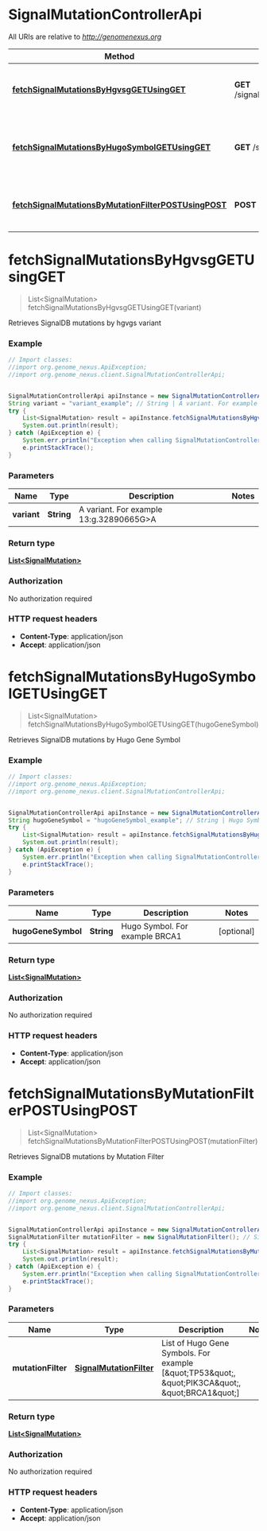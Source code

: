# SignalMutationControllerApi

All URIs are relative to *http://genomenexus.org*

Method | HTTP request | Description
------------- | ------------- | -------------
[**fetchSignalMutationsByHgvsgGETUsingGET**](SignalMutationControllerApi.md#fetchSignalMutationsByHgvsgGETUsingGET) | **GET** /signal/mutation/hgvs/{variant} | Retrieves SignalDB mutations by hgvgs variant
[**fetchSignalMutationsByHugoSymbolGETUsingGET**](SignalMutationControllerApi.md#fetchSignalMutationsByHugoSymbolGETUsingGET) | **GET** /signal/mutation | Retrieves SignalDB mutations by Hugo Gene Symbol
[**fetchSignalMutationsByMutationFilterPOSTUsingPOST**](SignalMutationControllerApi.md#fetchSignalMutationsByMutationFilterPOSTUsingPOST) | **POST** /signal/mutation | Retrieves SignalDB mutations by Mutation Filter


<a name="fetchSignalMutationsByHgvsgGETUsingGET"></a>
# **fetchSignalMutationsByHgvsgGETUsingGET**
> List&lt;SignalMutation&gt; fetchSignalMutationsByHgvsgGETUsingGET(variant)

Retrieves SignalDB mutations by hgvgs variant

### Example
```java
// Import classes:
//import org.genome_nexus.ApiException;
//import org.genome_nexus.client.SignalMutationControllerApi;


SignalMutationControllerApi apiInstance = new SignalMutationControllerApi();
String variant = "variant_example"; // String | A variant. For example 13:g.32890665G>A
try {
    List<SignalMutation> result = apiInstance.fetchSignalMutationsByHgvsgGETUsingGET(variant);
    System.out.println(result);
} catch (ApiException e) {
    System.err.println("Exception when calling SignalMutationControllerApi#fetchSignalMutationsByHgvsgGETUsingGET");
    e.printStackTrace();
}
```

### Parameters

Name | Type | Description  | Notes
------------- | ------------- | ------------- | -------------
 **variant** | **String**| A variant. For example 13:g.32890665G&gt;A |

### Return type

[**List&lt;SignalMutation&gt;**](SignalMutation.md)

### Authorization

No authorization required

### HTTP request headers

 - **Content-Type**: application/json
 - **Accept**: application/json

<a name="fetchSignalMutationsByHugoSymbolGETUsingGET"></a>
# **fetchSignalMutationsByHugoSymbolGETUsingGET**
> List&lt;SignalMutation&gt; fetchSignalMutationsByHugoSymbolGETUsingGET(hugoGeneSymbol)

Retrieves SignalDB mutations by Hugo Gene Symbol

### Example
```java
// Import classes:
//import org.genome_nexus.ApiException;
//import org.genome_nexus.client.SignalMutationControllerApi;


SignalMutationControllerApi apiInstance = new SignalMutationControllerApi();
String hugoGeneSymbol = "hugoGeneSymbol_example"; // String | Hugo Symbol. For example BRCA1
try {
    List<SignalMutation> result = apiInstance.fetchSignalMutationsByHugoSymbolGETUsingGET(hugoGeneSymbol);
    System.out.println(result);
} catch (ApiException e) {
    System.err.println("Exception when calling SignalMutationControllerApi#fetchSignalMutationsByHugoSymbolGETUsingGET");
    e.printStackTrace();
}
```

### Parameters

Name | Type | Description  | Notes
------------- | ------------- | ------------- | -------------
 **hugoGeneSymbol** | **String**| Hugo Symbol. For example BRCA1 | [optional]

### Return type

[**List&lt;SignalMutation&gt;**](SignalMutation.md)

### Authorization

No authorization required

### HTTP request headers

 - **Content-Type**: application/json
 - **Accept**: application/json

<a name="fetchSignalMutationsByMutationFilterPOSTUsingPOST"></a>
# **fetchSignalMutationsByMutationFilterPOSTUsingPOST**
> List&lt;SignalMutation&gt; fetchSignalMutationsByMutationFilterPOSTUsingPOST(mutationFilter)

Retrieves SignalDB mutations by Mutation Filter

### Example
```java
// Import classes:
//import org.genome_nexus.ApiException;
//import org.genome_nexus.client.SignalMutationControllerApi;


SignalMutationControllerApi apiInstance = new SignalMutationControllerApi();
SignalMutationFilter mutationFilter = new SignalMutationFilter(); // SignalMutationFilter | List of Hugo Gene Symbols. For example [\"TP53\", \"PIK3CA\", \"BRCA1\"]
try {
    List<SignalMutation> result = apiInstance.fetchSignalMutationsByMutationFilterPOSTUsingPOST(mutationFilter);
    System.out.println(result);
} catch (ApiException e) {
    System.err.println("Exception when calling SignalMutationControllerApi#fetchSignalMutationsByMutationFilterPOSTUsingPOST");
    e.printStackTrace();
}
```

### Parameters

Name | Type | Description  | Notes
------------- | ------------- | ------------- | -------------
 **mutationFilter** | [**SignalMutationFilter**](SignalMutationFilter.md)| List of Hugo Gene Symbols. For example [\&quot;TP53\&quot;, \&quot;PIK3CA\&quot;, \&quot;BRCA1\&quot;] |

### Return type

[**List&lt;SignalMutation&gt;**](SignalMutation.md)

### Authorization

No authorization required

### HTTP request headers

 - **Content-Type**: application/json
 - **Accept**: application/json

